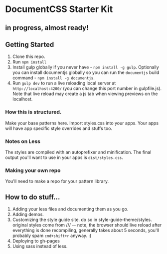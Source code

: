 # DocumentCSS Starter Kit

## in progress, almost ready!

## Getting Started
1. Clone this repo.
2. Run `npm install`
3. Install gulp globally if you never have - `npm install -g gulp`. Optionally you can install documentjs globally so you can run the `documentjs` build command - `npm install -g documentjs`.
4. Run `gulp dev` to run a live reloading local server at `http://localhost:4200/` (you can change this port number in gulpfile.js). Note that live reload may create a js tab when viewing previews on the localhost.

### How this is structured.
Make your base patterns here. Import styles.css into your apps. Your apps will have app specific style overrides and stuffs too.

### Notes on Less
The styles are compiled with an autoprefixer and minification. The final output you'll want to use in your apps is `dist/styles.css`.

### Making your own repo
You'll need to make a repo for your pattern library.

## How to do stuff...
1. Adding your less files and documenting them as you go.
2. Adding demos.
3. Customizing the style guide site. do so in style-guide-theme/styles. original styles come from /// -- note, the browser should live reload after everything is done recompiling, generally takes about 5 seconds, you'll probably spam `cmd+shift+r` anyway. :)
4. Deploying to gh-pages
5. Using sass instead of less.